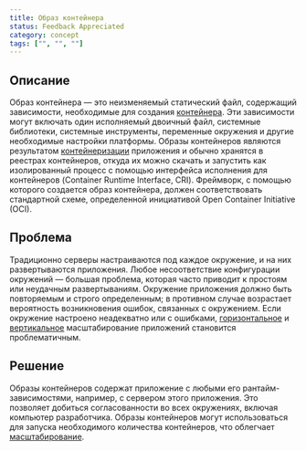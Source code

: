 ```yaml
---
title: Образ контейнера
status: Feedback Appreciated
category: concept
tags: ["", "", ""]
---
```


## Описание

Образ контейнера — это неизменяемый статический файл, содержащий зависимости, необходимые для создания [контейнера](/container/).
Эти зависимости могут включать один исполняемый двоичный файл, 
системные библиотеки, системные инструменты, переменные окружения и другие необходимые настройки платформы.
Образы контейнеров являются результатом [контейнеризации](/containerization/) приложения и обычно хранятся в реестрах контейнеров, 
откуда их можно скачать и запустить как изолированный процесс с помощью интерфейса исполнения для контейнеров (Container Runtime Interface, CRI).
Фреймворк, с помощью которого создается образ контейнера, должен соответствовать стандартной схеме, определенной инициативой Open Container Initiative (OCI).

## Проблема

Традиционно серверы настраиваются под каждое окружение, и на них развертываются приложения.
Любое несоответствие конфигурации окружений — большая проблема, которая часто приводит к простоям или неудачным развертываниям.
Окружение приложения должно быть повторяемым и строго определенным; 
в противном случае возрастает вероятность возникновения ошибок, связанных с окружением.
Если окружение настроено неадекватно или с ошибками, [горизонтальное](/horizontal-scaling/) и [вертикальное](/vertical-scaling/) масштабирование приложений становится проблематичным.

## Решение

Образы контейнеров содержат приложение с любыми его рантайм-зависимостями, например, с сервером этого приложения.
Это позволяет добиться согласованности во всех окружениях, включая компьютер разработчика.
Образы контейнеров могут использоваться для запуска необходимого количества контейнеров, что облегчает [масштабирование](/scalability/).
